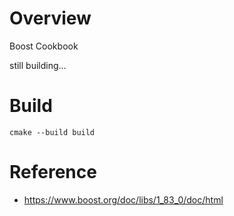 # Overview

Boost Cookbook

still building...

# Build

```
cmake --build build
```


# Reference
* https://www.boost.org/doc/libs/1_83_0/doc/html
